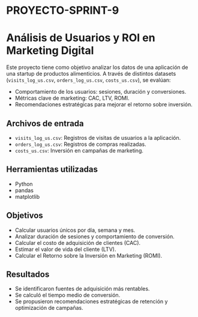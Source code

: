 # PROYECTO-SPRINT-9

# Análisis de Usuarios y ROI en Marketing Digital

Este proyecto tiene como objetivo analizar los datos de una aplicación de una startup de productos alimenticios. A través de distintos datasets (`visits_log_us.csv`, `orders_log_us.csv`, `costs_us.csv`), se evalúan:

- Comportamiento de los usuarios: sesiones, duración y conversiones.
- Métricas clave de marketing: CAC, LTV, ROMI.
- Recomendaciones estratégicas para mejorar el retorno sobre inversión.

## Archivos de entrada

- `visits_log_us.csv`: Registros de visitas de usuarios a la aplicación.
- `orders_log_us.csv`: Registros de compras realizadas.
- `costs_us.csv`: Inversión en campañas de marketing.

## Herramientas utilizadas

- Python
- pandas
- matplotlib

## Objetivos

- Calcular usuarios únicos por día, semana y mes.
- Analizar duración de sesiones y comportamiento de conversión.
- Calcular el costo de adquisición de clientes (CAC).
- Estimar el valor de vida del cliente (LTV).
- Calcular el Retorno sobre la Inversión en Marketing (ROMI).

## Resultados

- Se identificaron fuentes de adquisición más rentables.
- Se calculó el tiempo medio de conversión.
- Se propusieron recomendaciones estratégicas de retención y optimización de campañas.

